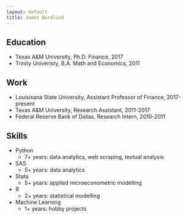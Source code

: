 ```yaml
---
layout: default
title: James Nordlund
---
```


## Education

* Texas A&M University, Ph.D. Finance, 2017
* Trinity Univeristy, B.A. Math and Economics, 2011

## Work

* Louisisana State University, Assistant Professor of Finance, 2017-present
* Texas A&M University, Research Assistant, 2011-2017
* Federal Reserve Bank of Dallas, Research Intern, 2010-2011

## Skills

- Python
  - 7+ years: data analytics, web scraping, textual analysis
- SAS
  - 5+ years: data analytics
- Stata
  - 5+ years: applied microeconometric modelling
- R
  - 2+ years: statistical modelling
- Machine Learning
  - 1+ years: hobby projects

